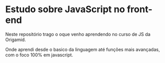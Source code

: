 # Estudo sobre JavaScript no front-end
Neste repositório trago o oque venho aprendendo no curso de JS da Origamid.

Onde aprendi desde o basico da linguagem até funções mais avançadas, com o foco 100% em javascript.